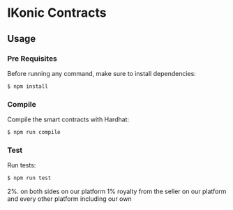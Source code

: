 # IKonic Contracts

## Usage

### Pre Requisites

Before running any command, make sure to install dependencies:

```sh
$ npm install
```

### Compile

Compile the smart contracts with Hardhat:

```sh
$ npm run compile
```

### Test

Run tests:

```sh
$ npm run test
```
2%. on both sides on our platform 
1% royalty from the seller on our platform and every other platform 
including our own 